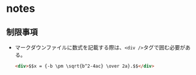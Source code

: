 # notes

## 制限事項

- マークダウンファイルに数式を記載する際は、`<div />`タグで囲む必要がある。

  ```html
  <div>$$x = {-b \pm \sqrt{b^2-4ac} \over 2a}.$$</div>
  ```
